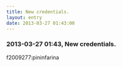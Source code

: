 ```yaml
---
title: New credentials.
layout: entry
date: 2013-03-27 01:43:00
---
```

### 2013-03-27 01:43, New credentials. 

f2009277:pininfarina 
